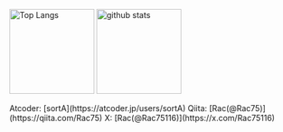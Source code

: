 <p align="left"> 
  <img alt="Top Langs" height="150px" src="https://github-readme-stats.vercel.app/api/top-langs/?username=Rac75116&layout=compact&show_icons=true&theme=onedark" />
  <img alt="github stats" height="150px" src="https://github-readme-stats.vercel.app/api?username=Rac75116&theme=onedark&show_icons=ture" />
</p>
Atcoder: [sortA](https://atcoder.jp/users/sortA)
Qiita: [Rac(@Rac75)](https://qiita.com/Rac75)
X: [Rac(@Rac75116)](https://x.com/Rac75116)
